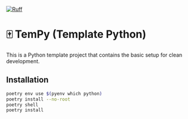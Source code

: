 [![Ruff](https://img.shields.io/endpoint?url=https://raw.githubusercontent.com/astral-sh/ruff/main/assets/badge/v2.json)](https://github.com/astral-sh/ruff)

# 🀄 TemPy (Template Python)

This is a Python template project that contains the basic setup for clean development.

## Installation

```sh
poetry env use $(pyenv which python)
poetry install --no-root
poetry shell
poetry install
```
